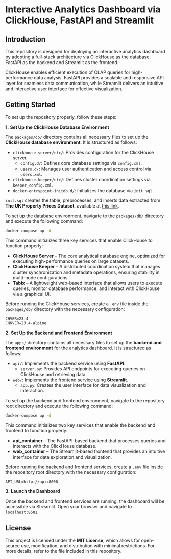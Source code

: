 # Interactive Analytics Dashboard via ClickHouse, FastAPI and Streamlit 

## Introduction  

This repository is designed for deploying an interactive analytics dashboard by adopting a full-stack architecture via ClickHouse as the database, FastAPI as the backend and Streamlit as the frontend.  

ClickHouse enables efficient execution of OLAP queries for high-performance data analysis. FastAPI provides a scalable and responsive API layer for seamless data communication, while Streamlit delivers an intuitive and interactive user interface for effective visualization.
## Getting Started 

To set up the repository properly, follow these steps:  

**1.** **Set Up the ClickHouse Database Environment**  

The `packages/db/` directory contains all necessary files to set up the **ClickHouse database environment**. It is structured as follows:  

- `clickhouse-server/etc/`: Provides configuration for the ClickHouse server.  
  - `config.d/`: Defines core database settings via `config.xml`.  
  - `users.d/`: Manages user authentication and access control via `users.xml`.  
- `clickhouse-keeper/etc/`: Defines cluster coordination settings via `keeper_config.xml`.  
- `docker-entrypoint-initdb.d/`: Initializes the database via `init.sql`.

`init.sql` creates the table, preprocesses, and inserts data extracted from **The UK Property Prices Dataset**, available at [this link](https://clickhouse.com/docs/getting-started/example-datasets/uk-price-paid#:~:text=This%20data%20contains%20prices%20paid%20for%20real-estate%20property,data%20%C2%A9%20Crown%20copyright%20and%20database%20right%202021).

To set up the database environment, navigate to the `packages/db/` directory and execute the following command:  

```bash
docker-compose up -d
```

This command initializes three key services that enable ClickHouse to function properly:
- **ClickHouse Server** – The core analytical database engine, optimized for executing high-performance queries on large datasets.  
- **ClickHouse Keeper** – A distributed coordination system that manages cluster synchronization and metadata operations, ensuring stability in multi-node configurations.  
- **Tabix** – A lightweight web-based interface that allows users to execute queries, monitor database performance, and interact with ClickHouse via a graphical UI.  

Before running the ClickHouse services, create a `.env` file inside the `packages/db/` directory with the necessary configuration:  

```env
CHVER=23.4  
CHKVER=23.4-alpine  
```

**2.** **Set Up the Backend and Frontend Environment**   
 
The `apps/` directory contains all necessary files to set up the **backend and frontend environment** for the analytics dashboard. It is structured as follows:  

- `api/`: Implements the backend service using **FastAPI**.  
  - `server.py`: Provides API endpoints for executing queries on ClickHouse and retrieving data.  
- `web/`: Implements the frontend service using **Streamlit**.  
  - `app.py`: Creates the user interface for data visualization and interaction.  

To set up the backend and frontend environment, navigate to the repository root directory and execute the following command:  

```bash
docker-compose up -d
```
This command initializes two key services that enable the backend and frontend to function properly:  
- **api_container** – The FastAPI-based backend that processes queries and interacts with the ClickHouse database.  
- **web_container** – The Streamlit-based frontend that provides an intuitive interface for data exploration and visualization.  

Before running the backend and frontend services, create a `.env` file inside the repository root directory with the necessary configuration:  

```env
API_URL=http://api:8000
```

**3.** **Launch the Dashboard** 

Once the backend and frontend services are running, the dashboard will be accessible via Streamlit. Open your browser and navigate to `localhost:8501`.

## License  

This project is licensed under the **MIT License**, which allows for open-source use, modification, and distribution with minimal restrictions. For more details, refer to the file included in this repository. 
